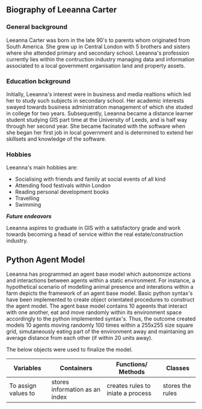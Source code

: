 
## Biography of Leeanna Carter

### General background
Leeanna Carter was born in the late 90's to parents whom originated from South America. She grew up in Central London with 5 brothers and sisters where she attended primary and secondary school.  Leeanna's profession currently lies within
the contruction industry managing data and information associated to a local government organisation land and property assets.

### Education bckground
Initially, Leeanna's interest were in business and media realtions which led her to study such subjects in secondary school. Her academic interests swayed towards business administration management of which she studed in college for two years. Subsequently, Leeanna became a distance learner student studying GIS part time at the University of Leeds, and is half way through her second year. She became facinated with the software when she began her first job in local government and is determined to extend her skillsets and knowledge of the software. 

### Hobbies
Leeanna's main hobbies are:
* Socialising with friends and family at social events of all kind
* Attending food festivals within London
* Reading personal development books 
* Travelling 
* Swimming 

_**Future endeavors**_

Leeanna aspires to graduate in GIS with a satisfactory grade and work towards becoming a head of service within the real estate/construction industry.

## Python Agent Model

Leeanna has programmed an agent base model which autonomize actions and interactions between agents within a static environment. For instance, a hypothetical scenario of modelling animal presence and interations within a farm depicts the framework of an agent base model. Basic python syntax's have been implemented to create object orientated procedures to construct the agent model. The agent base model contains 10 ageents that interact with one another, eat and move randomly within its environment space accordingly to the python implemented syntax's. Thus, the outcome created models 10 agents moving randomly 100 times within a 255x255 size square grid, simutaneously eating part of the environment away and maintaning an average distance from each other (if within 20 units away).

The below objects were used to finalize the model.

Variables | Containers | Functions/ Methods | Classes
--------- | -----------| -------------------|--------
To assign values to | stores information as an index | creates rules to iniate a process | stores the rules 
